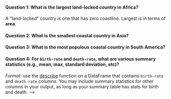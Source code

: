 
#### Question 1: What is the largest land-locked country in Africa?

A "land-locked" country is one that has zero coastline. Largest is in terms of **area**.

#### Question 2: What is the smallest coastal country in Asia?

#### Question 3: What is the most populous coastal country in South America?

#### Question 4: For `birth-rate` and `death-rate`, what are various summary statistics (e.g., mean, max, standard deviation, etc)?

*Format*: use the
 [describe](https://pandas.pydata.org/pandas-docs/stable/generated/pandas.DataFrame.describe.html)
 function on a DataFrame that contains `birth-rate` and `death-rate`
 columns. You may include summary statistics for other columns in
 your output, as long as your summary table has stats for birth and
 death. -->
